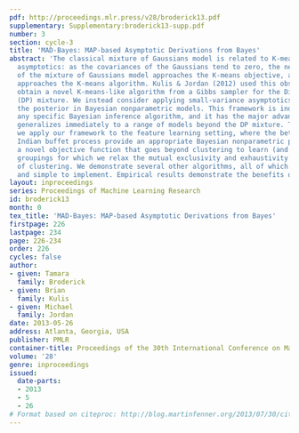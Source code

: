```yaml
---
pdf: http://proceedings.mlr.press/v28/broderick13.pdf
supplementary: Supplementary:broderick13-supp.pdf
number: 3
section: cycle-3
title: 'MAD-Bayes: MAP-based Asymptotic Derivations from Bayes'
abstract: 'The classical mixture of Gaussians model is related to K-means via small-variance
  asymptotics: as the covariances of the Gaussians tend to zero, the negative log-likelihood
  of the mixture of Gaussians model approaches the K-means objective, and the EM algorithm
  approaches the K-means algorithm. Kulis & Jordan (2012) used this observation to
  obtain a novel K-means-like algorithm from a Gibbs sampler for the Dirichlet process
  (DP) mixture. We instead consider applying small-variance asymptotics directly to
  the posterior in Bayesian nonparametric models. This framework is independent of
  any specific Bayesian inference algorithm, and it has the major advantage that it
  generalizes immediately to a range of models beyond the DP mixture. To illustrate,
  we apply our framework to the feature learning setting, where the beta process and
  Indian buffet process provide an appropriate Bayesian nonparametric prior. We obtain
  a novel objective function that goes beyond clustering to learn (and penalize new)
  groupings for which we relax the mutual exclusivity and exhaustivity assumptions
  of clustering. We demonstrate several other algorithms, all of which are scalable
  and simple to implement. Empirical results demonstrate the benefits of the new framework.'
layout: inproceedings
series: Proceedings of Machine Learning Research
id: broderick13
month: 0
tex_title: 'MAD-Bayes: MAP-based Asymptotic Derivations from Bayes'
firstpage: 226
lastpage: 234
page: 226-234
order: 226
cycles: false
author:
- given: Tamara
  family: Broderick
- given: Brian
  family: Kulis
- given: Michael
  family: Jordan
date: 2013-05-26
address: Atlanta, Georgia, USA
publisher: PMLR
container-title: Proceedings of the 30th International Conference on Machine Learning
volume: '28'
genre: inproceedings
issued:
  date-parts:
  - 2013
  - 5
  - 26
# Format based on citeproc: http://blog.martinfenner.org/2013/07/30/citeproc-yaml-for-bibliographies/
---
```

